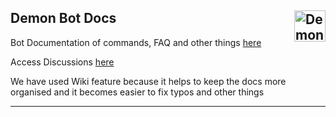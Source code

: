 <h2><img width="50" height="50" align="right" src="https://user-images.githubusercontent.com/88544216/170647230-e67156b0-493a-4451-bb5c-4754f900201c.png" alt="Demon Logo">Demon Bot Docs</h2>

Bot Documentation of commands, FAQ and other things [here](https://github.com/Team-Dark-Developers/demon-bot-documentation/wiki)

Access Discussions [here](https://github.com/Team-Dark-Developers/demon-bot-documentation/discussions)
 
We have used Wiki feature because it helps to keep the docs more organised and it becomes easier to fix typos and other things



-----
